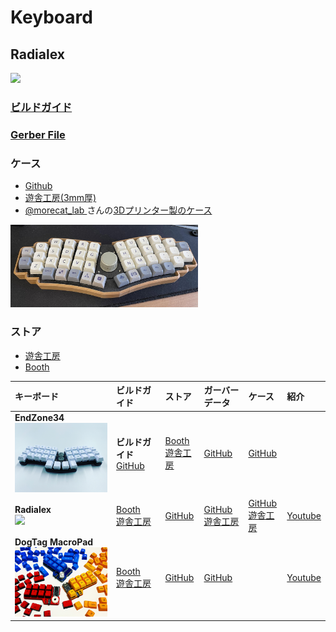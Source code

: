 # Keyboard

## Radialex
<img src = "https://github.com/takashicompany/radialex/raw/master/images/19.jpg?raw=true" width = "400px" />

### [ビルドガイド](https://github.com/takashicompany/radialex)
### [Gerber File](https://github.com/takashicompany/radialex/tree/master/gerber)
### ケース
- [Github](https://github.com/takashicompany/radialex/tree/master/case)
- [遊舎工房(3mm厚)](https://shop.yushakobo.jp/products/keyboard_acrylic_plate?variant=44150778986727)
- [@morecat_lab
](https://twitter.com/morecat_lab)さんの[3Dプリンター製のケース](https://github.com/kuwatay/radialex-3dprint-case)
<img src = "https://github.com/kuwatay/radialex-3dprint-case/raw/main/Images/radialex01.jpg" width = "300px"/>

### ストア
- [遊舎工房](https://shop.yushakobo.jp/products/3350)
- [Booth](https://takashicompany.booth.pm/items/3394593)


|キーボード|ビルドガイド|ストア|ガーバーデータ|ケース     |紹介|
|:---|:---|:---|:---|:---|:---|
|**EndZone34**<br><img src = "https://github.com/takashicompany/endzone34/raw/master/images/13.jpg?raw=true" width = "400px" />|**ビルドガイド**  [GitHub](https://github.com/takashicompany/endzone34)|[Booth](https://takashicompany.booth.pm/items/3169572)<br>[遊舎工房](https://shop.yushakobo.jp/products/2992)|[GitHub](https://github.com/takashicompany/endzone34/tree/master/gerber)|[GitHub](https://github.com/takashicompany/endzone34/tree/master/case)||
|**Radialex**<br><img src = "https://github.com/takashicompany/radialex/raw/master/images/19.jpg?raw=true" width = "400px" />|[Booth](https://takashicompany.booth.pm/items/3394593)<br>[遊舎工房](https://shop.yushakobo.jp/products/3350)|[GitHub](https://github.com/takashicompany/radialex)|[GitHub](https://github.com/takashicompany/radialex/tree/master/gerber)<br>[遊舎工房](https://shop.yushakobo.jp/products/oss_pcb?variant=44404010746087)|[GitHub](https://github.com/takashicompany/radialex/tree/master/case)<br>[遊舎工房](https://shop.yushakobo.jp/products/keyboard_acrylic_plate?variant=44150778986727)|[Youtube](https://www.youtube.com/watch?v=C8Qqe03oXgY)|
|**DogTag MacroPad**<br><img src = "https://github.com/takashicompany/dogtag/raw/master/images/20.jpg?raw=true" width = "400px"/>|[Booth](https://takashicompany.booth.pm/items/3459211)<br>[遊舎工房](https://shop.yushakobo.jp/products/3849)|[GitHub](https://github.com/takashicompany/dogtag)|[GitHub](https://github.com/takashicompany/dogtag/tree/master/gerber)||[Youtube](https://www.youtube.com/watch?v=5uZxdYJqcw4)|


